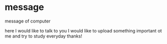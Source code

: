 # message
message of computer

here
I would like to talk to you
I would like to upload something important ot me
and try to study everyday
thanks!

